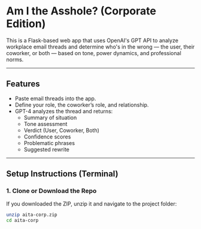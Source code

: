 # Am I the Asshole? (Corporate Edition)

This is a Flask-based web app that uses OpenAI's GPT API to analyze workplace email threads and determine who's in the wrong — the user, their coworker, or both — based on tone, power dynamics, and professional norms.

---

## Features

- Paste email threads into the app.
- Define your role, the coworker’s role, and relationship.
- GPT-4 analyzes the thread and returns:
  - Summary of situation
  - Tone assessment
  - Verdict (User, Coworker, Both)
  - Confidence scores
  - Problematic phrases
  - Suggested rewrite

---

## Setup Instructions (Terminal)

### 1. Clone or Download the Repo

If you downloaded the ZIP, unzip it and navigate to the project folder:

```bash
unzip aita-corp.zip
cd aita-corp
